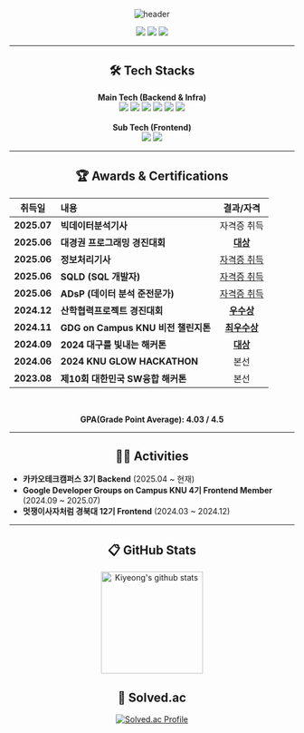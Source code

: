 <div align="center">
    
![header](https://capsule-render.vercel.app/api?type=soft&color=EDEEF0&height=120&section=header&text=👋%20Hi!%20there,%20I'm%20Kiyeong%20Choi%20&fontSize=40&animation=twinkling&fontColor=5F5F5F&fontAlignY=52)

</div>

<p align="center">
  <a href="mailto:kiyeong0723@gmail.com"><img src="https://img.shields.io/badge/Gmail-D14836?style=for-the-badge&logo=Gmail&logoColor=white"></a>
  <a href="https://gogumalatte.tistory.com/"><img src="https://img.shields.io/badge/DEV_BLOG-151515?style=for-the-badge&logo=tistory&logoColor=fff)"></a>
  <a href="https://www.linkedin.com/in/kiyeong-choi-21567530a/"><img src="https://img.shields.io/badge/LinkedIn-0A66C2?style=for-the-badge&logo=linkedin&logoColor=white"></a>
</p>

---

<h2 align="center">🛠️ Tech Stacks</h2>
<p align="center">
  <b>Main Tech (Backend & Infra)</b><br>
  <img src="https://img.shields.io/badge/Java-007396?style=for-the-badge&logo=Java&logoColor=white">
  <img src="https://img.shields.io/badge/Spring_Boot-6DB33F?style=for-the-badge&logo=Spring-Boot&logoColor=white">
  <img src="https://img.shields.io/badge/MySQL-4479A1?style=for-the-badge&logo=MySQL&logoColor=white">
  <img src="https://img.shields.io/badge/Redis-DC382D?style=for-the-badge&logo=Redis&logoColor=white">
  <img src="https://img.shields.io/badge/Amazon_AWS-232F3E?style=for-the-badge&logo=Amazon-AWS&logoColor=white">
  <img src="https://img.shields.io/badge/Docker-2496ED?style=for-the-badge&logo=Docker&logoColor=white">
  <br><br>
  <b>Sub Tech (Frontend)</b><br>
  <img src="https://img.shields.io/badge/TypeScript-3178C6?style=for-the-badge&logo=typescript&logoColor=white">
  <img src="https://img.shields.io/badge/React-61DAFB?style=for-the-badge&logo=react&logoColor=black">
</p>

---
<!-- 

<h2 align="center">💻 Projects</h2>
<div align="left">

### 카카오테크캠퍼스 3기 연계 프로젝트 (진행중)
* **기간:** 2025.04 ~
* **역할:** **Backend Developer**
* **내용:** 대용량 트래픽 환경을 가정한 서비스 개발 프로젝트. 클린 아키텍처, 테스트 주도 개발(TDD), MSA 구조 등 안정적이고 확장성 있는 서버 구축 기술을 집중적으로 학습 및 적용하고 있습니다.

### [Todak] - GDG Solution Challenge
* **기간:** 2025.02 ~ 2025.05
* **역할:** Frontend Developer
* **내용:** Flutter를 사용한 노인 세대를 위한 건강관리 및 커뮤니티 애플리케이션 개발.
* **느낀 점:** 이 프로젝트를 통해 클라이언트 입장에서 API의 응답 속도와 명세의 중요성을 체감했으며, 이는 제가 백엔드 아키텍처에 더 깊은 관심을 갖게 된 계기가 되었습니다.

</div>

-->

<h2 align="center">🏆 Awards & Certifications</h2>
<div align="center">

| 취득일      | 내용                               | 결과/자격           |
| :--------: | :-------------------------------- | :-----------------: |
| **2025.07**| **빅데이터분석기사** | 자격증 취득 |
| **2025.06**| **대경권 프로그래밍 경진대회** | [**대상**](https://github.com/user-attachments/files/21088648/default.pdf) |
| **2025.06**| **정보처리기사** | [자격증 취득](https://github.com/user-attachments/files/21031768/default.pdf) |
| **2025.06**| **SQLD (SQL 개발자)** | [자격증 취득](https://github.com/user-attachments/files/21031737/sqld.pdf) |
| **2025.06**| **ADsP (데이터 분석 준전문가)** | [자격증 취득](https://github.com/user-attachments/files/21031758/adsp.pdf) |
| **2024.12**| **산학협력프로젝트 경진대회** | [**우수상**](https://github.com/user-attachments/files/21088651/default.pdf) |
| **2024.11**| **GDG on Campus KNU 비전 챌린지톤** | [**최우수상**](https://github.com/user-attachments/files/21088650/default.pdf) |
| **2024.09**| **2024 대구를 빛내는 해커톤** | [**대상**](https://github.com/user-attachments/files/21088649/default.pdf) |
| **2024.06**| **2024 KNU GLOW HACKATHON** | 본선                |
| **2023.08**| **제10회 대한민국 SW융합 해커톤** | 본선                |
<br/>
<p><strong>GPA(Grade Point Average): 4.03 / 4.5</strong></p>
</div>

---

<h2 align="center">🏃‍♂️ Activities</h2>

* **카카오테크캠퍼스 3기 Backend** (2025.04 ~ 현재)
* **Google Developer Groups on Campus KNU 4기 Frontend Member** (2024.09 ~ 2025.07)
* **멋쟁이사자처럼 경북대 12기 Frontend** (2024.03 ~ 2024.12)

---

<h2 align="center"> 📋 GitHub Stats </h2>
<div align="center">
    <a href="https://github.com/gogumalatte"><img align="center" style="height:180px" src="https://github-readme-stats.vercel.app/api?username=gogumalatte&show_icons=true&include_all_commits=true&hide_border=true&bg_color=30,838BB2,CACFE3,C7D6DB&title_color=fff&text_color=fff" alt="Kiyeong's github stats" /></a>
    <br>
</div>


<h2 align="center"> 🏅 Solved.ac </h2>
<div align="center">
    
[![Solved.ac Profile](http://mazassumnida.wtf/api/v2/generate_badge?boj=rldud1237)](https://solved.ac/rldud1237/)

</div>
